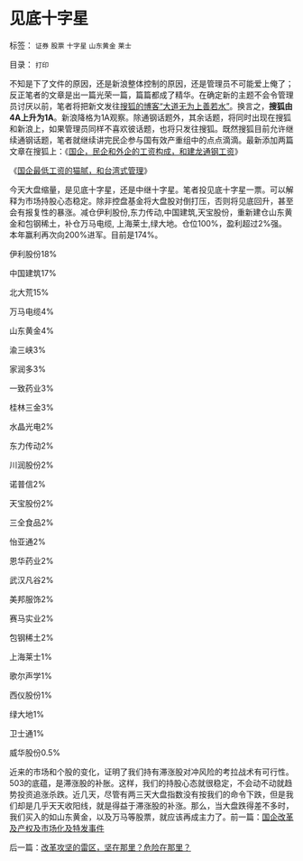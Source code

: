 # 见底十字星

标签： `证券` `股票` `十字星` `山东黄金` `莱士` 

目录： `打印`

不知是下了文件的原因，还是新浪整体控制的原因，还是管理员不可能爱上俺了；反正笔者的文章是出一篇光荣一篇，篇篇都成了精华。在确定新的主题不会令管理员讨厌以前，笔者将把新文发往[搜狐的博客“大道无为上善若水”](http://darthvad.blog.sohu.com/)。换言之，**搜狐由4A上升为1A**。新浪降格为1A观察。除通钢话题外，其余话题，将同时出现在搜狐和新浪上，如果管理员同样不喜欢彼话题，也将只发往搜狐。既然搜狐目前允许继续通钢话题，笔者就继续讲完民企参与国有效产重组中的点点滴滴。最新添加两篇文章在搜狐上：《[国企，民企和外企的工资构成，和建龙通钢工资](http://darthvad.blog.sohu.com/129363477.html)》

《[国企最低工资的猫腻，和台湾式管理](http://darthvad.blog.sohu.com/129363831.html)》

今天大盘缩量，是见底十字星，还是中继十字星。笔者投见底十字星一票。可以解释为市场持股心态稳定。除非控盘基金将大盘股对倒打压，否则将见底回升，甚至会有报复性的暴涨。减仓伊利股份,东力传动,中国建筑,天宝股份，重新建仓山东黄金和包钢稀土，补仓万马电缆,
上海莱士,绿大地。仓位100%，盈利超过2%强。本年赢利再次向200%进军。目前是174%。

伊利股份18%

中国建筑17%

北大荒15%

万马电缆4%

山东黄金4%

渝三峡3%

家润多3%

一致药业3%

桂林三金3%

水晶光电2%

东力传动2%

川润股份2%

诺普信2%

天宝股份2%

三全食品2%

怡亚通2%

恩华药业2%

武汉凡谷2%

美邦服饰2%

赛马实业2%

包钢稀土2%

上海莱士1%

歌尔声学1%

西仪股份1%

绿大地1%

卫士通1%

威华股份0.5%

近来的市场和个股的变化，证明了我们持有滞涨股对冲风险的考拉战术有可行性。503的底蕴，是滞涨股的补胀。这样，我们的持股心态就很稳定，不会动不动就趋势投资追涨杀跌。近几天，尽管有两三天大盘指数没有按我们的命令下跌，但是我们却是几乎天天收阳线，就是得益于滞涨股的补涨。那么，当大盘跌得差不多时，我们买入的如山东黄金，以及万马等股票，就应该再成主力了。前一篇：[国企改革及产权及市场化及特发事件](../../../2009/8/10/国企改革及产权及市场化及特发事件.md)

后一篇：[改革攻坚的雷区，坚在那里？危险在那里？](../../../2009/8/11/改革攻坚的雷区，坚在那里？危险在那里？.md)